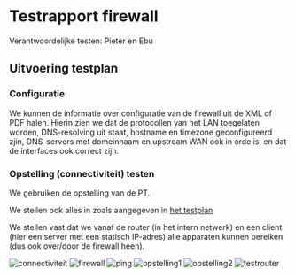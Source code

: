 # Testrapport firewall

Verantwoordelijke testen: Pieter en Ebu

## Uitvoering testplan

### Configuratie

We kunnen de informatie over configuratie van de firewall uit de XML of PDF halen. Hierin zien we dat de protocollen van het LAN toegelaten worden, DNS-resolving uit staat, hostname en timezone geconfigureerd zjin, DNS-servers met domeinnaam en upstream WAN ook in orde is, en dat de interfaces ook correct zijn.


### Opstelling (connectiviteit) testen

We gebruiken de opstelling van de PT.

We stellen ook alles in zoals aangegeven in [het testplan](https://github.com/HoGentTIN/p3ops-red/blob/master/Firewall/testen/Testplan.md)

We stellen vast dat we vanaf de router (in het intern netwerk) en een client (hier een server met een statisch IP-adres) alle apparaten kunnen bereiken (dus ook over/door de firewall heen).

![connectiviteit](https://github.com/HoGentTIN/p3ops-red/blob/master/Firewall/testen/firewall%20afbeeldingen/connectiviteit.png)
![firewall](https://github.com/HoGentTIN/p3ops-red/blob/master/Firewall/testen/firewall%20afbeeldingen/firewall.jpg)
![ping](https://github.com/HoGentTIN/p3ops-red/blob/master/Firewall/testen/firewall%20afbeeldingen/ping.jpg)
![opstelling1](https://github.com/HoGentTIN/p3ops-red/blob/master/Firewall/testen/firewall%20afbeeldingen/opstelling1.jpg)
![opstelling2](https://github.com/HoGentTIN/p3ops-red/blob/master/Firewall/testen/firewall%20afbeeldingen/opstelling2.jpg)
![testrouter](https://github.com/HoGentTIN/p3ops-red/blob/master/Firewall/testen/firewall%20afbeeldingen/testrouter.jpg)
